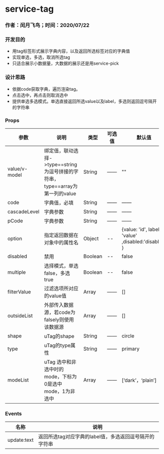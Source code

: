 #  service-tag
### 作者：闰月飞鸟；时间：2020/07/22

### 开发目的
-  用tag标签形式展示字典内容，以及返回所选标签对应的字典值
-  实现单选，多选，取消所选tag
-  只适合展示小数据量，大数据的展示还是用service-pick
### 设计思路
-  依据code获取字典，遍历渲染tag。
-  点击选中，再点击则取消选中 
-  提供单选多选模式。单选直接返回所选value以及label，多选则返回逗号隔开的字符串


### Props 
参数 |说明|类型|可选值|默认值
---|---|---|---|---
value/v-model| 绑定值，联动选择->type==string为逗号拼接的字符串，type==array为第一列的value|String|——|""
code|字典值，必填|String|——|——
cascadeLevel|字典参数|String|——|——
pCode|字典参数|String|——|——
option|指定返回数据在对象中的属性名|Object|--|{value: 'id', label: 'value' ,disabled:'disabled' }
disabled|禁用|Boolean|--|false
multiple| 选择模式，单选false，多选true |Boolean| --|false
filterValue|过滤选项所对应的value值|Array|——|[]
outsideList|外部传入数据源，若code为falsely则使用该数据源|Array|——|[]
shape|uTag的shape|String|——|circle
type|uTag的type属性|String|——|primary
modeList|uTag 选中和非选中时的mode，下标为0是选中mode，1为非选中|Array|——|[‘dark’，‘plain’]

 ### Events 
名称 |说明 
---|--- 
update:text|返回所选tag对应字典的label值，多选返回逗号隔开的字符串 

